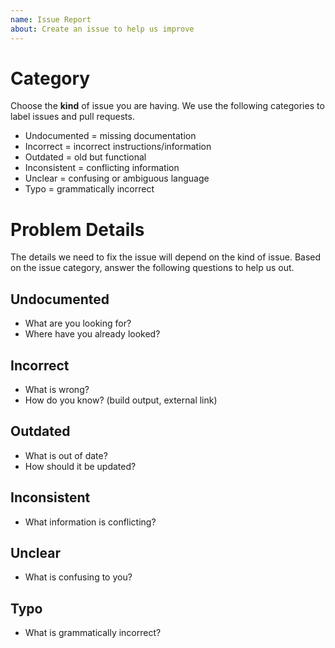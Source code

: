 ```yaml
---
name: Issue Report
about: Create an issue to help us improve
---
```


# Category
Choose the **kind** of issue you are having. We use the following categories to label issues and pull requests.

- Undocumented = missing documentation
- Incorrect = incorrect instructions/information
- Outdated = old but functional
- Inconsistent = conflicting information
- Unclear = confusing or ambiguous language
- Typo = grammatically incorrect

# Problem Details
The details we need to fix the issue will depend on the kind of issue. Based on the issue category, answer the following questions to help us out.

## Undocumented
- What are you looking for?
- Where have you already looked?

## Incorrect
- What is wrong?
- How do you know? (build output, external link)

## Outdated
- What is out of date?
- How should it be updated?

## Inconsistent
- What information is conflicting?

## Unclear
- What is confusing to you?

## Typo
- What is grammatically incorrect?
